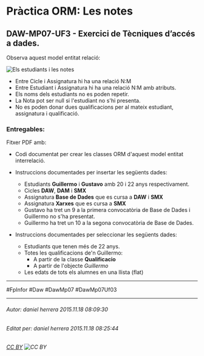 # Pràctica ORM: Les notes
## DAW-MP07-UF3 - Exercici de Tècniques d’accés a dades.
Observa aquest model entitat relació:

![Els estudiants i les notes](http://i.imgur.com/VKzAAhn.png)

* Entre Cicle i Assignatura hi ha una relació N:M
* Entre Estudiant i Assignatura hi ha una relació N:M amb atributs.
* Els noms dels estudiants no es poden repetir.
* La Nota pot ser null si l'estudiant no s'hi presenta.
* No es poden donar dues qualificacions per al mateix estudiant, assignatura i qualificació.

### Entregables:

Fitxer PDF amb:

* Codi documentat per crear les classes ORM d'aquest model entitat interrelació.

* Instruccions documentades per insertar les següents dades:
    * Estudiants **Guillermo** i **Gustavo** amb 20 i 22 anys respectivament.
    * Cicles **DAW**, **DAM** i **SMX**
    * Assignatura **Base de Dades** que es cursa a **DAW** i **SMX**
    * Assignatura **Xarxes** que es cursa a **SMX**
    * Gustavo ha tret un 9 a la primera convocatòria de Base de Dades i Guillermo no s'ha presentat.
    * Guillermo ha tret un 10 a la segona convocatòria de Base de Dades.
    
* Instruccions documentades per seleccionar les següents dades:
    * Estudiants que tenen més de 22 anys.
    * Totes les qualificacions de'n Guillermo:
        * A partir de la classe **Qualificacio**
        * A partir de l'objecte *Guillermo*
    * Les edats de tots els alumnes en una llista (flat)





---

#FpInfor #Daw #DawMp07 #DawMp07Uf03

---

###### Autor: daniel herrera 2015.11.18 08:09:30
###### Editat per: daniel herrera 2015.11.18 08:25:44
###### [CC BY](https://creativecommons.org/licenses/by/4.0/) ![CC BY](https://licensebuttons.net/l/by/3.0/80x15.png)
